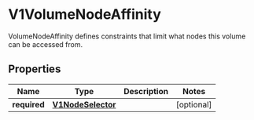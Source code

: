 

# V1VolumeNodeAffinity

VolumeNodeAffinity defines constraints that limit what nodes this volume can be accessed from.
## Properties

Name | Type | Description | Notes
------------ | ------------- | ------------- | -------------
**required** | [**V1NodeSelector**](V1NodeSelector.md) |  |  [optional]



